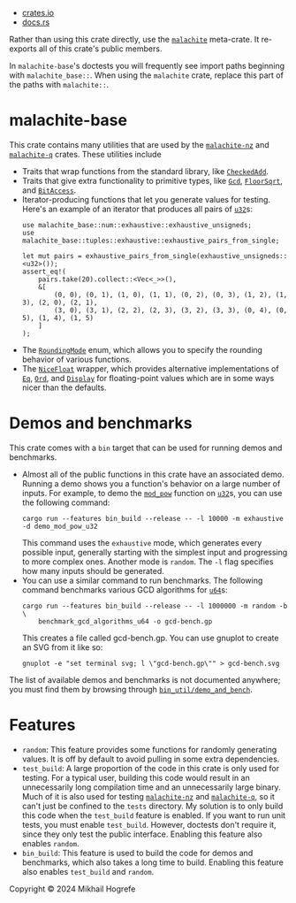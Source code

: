 - [crates.io](https://crates.io/crates/malachite-base)
- [docs.rs](https://docs.rs/malachite-base/latest/malachite_base/)

Rather than using this crate directly, use the
[`malachite`](https://crates.io/crates/malachite) meta-crate. It re-exports all of this crate's
public members.

In `malachite-base`'s doctests you will frequently see import paths beginning with
`malachite_base::`. When using the `malachite` crate, replace this part of the paths with
`malachite::`.

# malachite-base
This crate contains many utilities that are used by the
[`malachite-nz`](https://crates.io/crates/malachite-nz) and
[`malachite-q`](https://crates.io/crates/malachite-q) crates. These utilities include
- Traits that wrap functions from the standard library, like
  [`CheckedAdd`](https://docs.rs/malachite-base/latest/malachite_base/num/arithmetic/traits/trait.CheckedAdd.html).
- Traits that give extra functionality to primitive types, like
  [`Gcd`](https://docs.rs/malachite-base/latest/malachite_base/num/arithmetic/traits/trait.Gcd.html),
  [`FloorSqrt`](https://docs.rs/malachite-base/latest/malachite_base/num/arithmetic/traits/trait.FloorSqrt.html),
  and
  [`BitAccess`](https://docs.rs/malachite-base/latest/malachite_base/num/logic/traits/trait.BitAccess.html).
- Iterator-producing functions that let you generate values for testing. Here's an example of
  an iterator that produces all pairs of
  [`u32`](https://doc.rust-lang.org/nightly/std/primitive.u32.html)s:
  ```
  use malachite_base::num::exhaustive::exhaustive_unsigneds;
  use malachite_base::tuples::exhaustive::exhaustive_pairs_from_single;

  let mut pairs = exhaustive_pairs_from_single(exhaustive_unsigneds::<u32>());
  assert_eq!(
      pairs.take(20).collect::<Vec<_>>(),
      &[
          (0, 0), (0, 1), (1, 0), (1, 1), (0, 2), (0, 3), (1, 2), (1, 3), (2, 0), (2, 1),
          (3, 0), (3, 1), (2, 2), (2, 3), (3, 2), (3, 3), (0, 4), (0, 5), (1, 4), (1, 5)
      ]
  );
  ```
- The
  [`RoundingMode`](https://docs.rs/malachite-base/latest/malachite_base/rounding_modes/enum.RoundingMode.html)
  enum, which allows you to specify the rounding behavior of various functions.
- The
  [`NiceFloat`](https://docs.rs/malachite-base/latest/malachite_base/num/float/struct.NiceFloat.html) wrapper, which provides alternative implementations of
  [`Eq`](https://doc.rust-lang.org/nightly/core/cmp/trait.Eq.html),
  [`Ord`](https://doc.rust-lang.org/nightly/core/cmp/trait.Ord.html), and
  [`Display`](https://doc.rust-lang.org/nightly/core/fmt/trait.Display.html)
  for floating-point values which are in some ways nicer than the defaults.

# Demos and benchmarks
This crate comes with a `bin` target that can be used for running demos and benchmarks.
- Almost all of the public functions in this crate have an associated demo. Running a demo
  shows you a function's behavior on a large number of inputs. For example, to demo the
  [`mod_pow`](https://docs.rs/malachite-base/latest/malachite_base/num/arithmetic/traits/trait.ModPow.html#tymethod.mod_pow)
  function on [`u32`](https://doc.rust-lang.org/nightly/std/primitive.u32.html)s, you can use the
  following command:
  ```
  cargo run --features bin_build --release -- -l 10000 -m exhaustive -d demo_mod_pow_u32
  ```
  This command uses the `exhaustive` mode, which generates every possible input, generally
  starting with the simplest input and progressing to more complex ones. Another mode is
  `random`. The `-l` flag specifies how many inputs should be generated.
- You can use a similar command to run benchmarks. The following command benchmarks various
  GCD algorithms for [`u64`](https://doc.rust-lang.org/nightly/std/primitive.u64.html)s:
  ```text
  cargo run --features bin_build --release -- -l 1000000 -m random -b \
      benchmark_gcd_algorithms_u64 -o gcd-bench.gp
  ```
  This creates a file called gcd-bench.gp. You can use gnuplot to create an SVG from it like
  so:
  ```text
  gnuplot -e "set terminal svg; l \"gcd-bench.gp\"" > gcd-bench.svg
  ```

The list of available demos and benchmarks is not documented anywhere; you must find them by
browsing through
[`bin_util/demo_and_bench`](https://github.com/mhogrefe/malachite/tree/master/malachite-base/src/bin_util/demo_and_bench).

# Features
- `random`: This feature provides some functions for randomly generating values. It is off by
  default to avoid pulling in some extra dependencies.
- `test_build`: A large proportion of the code in this crate is only used for testing. For a
  typical user, building this code would result in an unnecessarily long compilation time and
  an unnecessarily large binary. Much of it is also used for testing
  [`malachite-nz`](https://crates.io/crates/malachite-nz) and
  [`malachite-q`](https://crates.io/crates/malachite-q), so it can't just be confined to the
  `tests` directory. My solution is to only build this code when the `test_build` feature is
  enabled. If you want to run unit tests, you must enable `test_build`. However, doctests don't
  require it, since they only test the public interface. Enabling this feature also enables
  `random`.
- `bin_build`: This feature is used to build the code for demos and benchmarks, which also
  takes a long time to build. Enabling this feature also enables `test_build` and `random`.

Copyright © 2024 Mikhail Hogrefe
